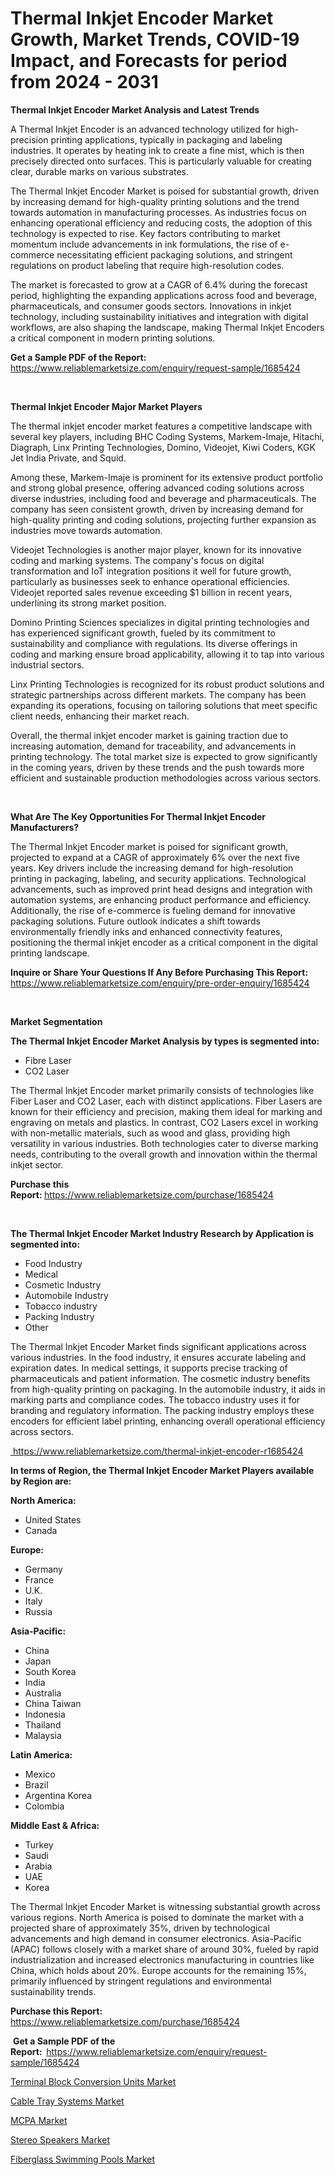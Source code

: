 <p><h1>Thermal Inkjet Encoder Market Growth, Market Trends, COVID-19 Impact, and Forecasts for period from 2024 - 2031</h1></p><p><strong>Thermal Inkjet Encoder Market Analysis and Latest Trends</strong></p>
<p><p>A Thermal Inkjet Encoder is an advanced technology utilized for high-precision printing applications, typically in packaging and labeling industries. It operates by heating ink to create a fine mist, which is then precisely directed onto surfaces. This is particularly valuable for creating clear, durable marks on various substrates.</p><p>The Thermal Inkjet Encoder Market is poised for substantial growth, driven by increasing demand for high-quality printing solutions and the trend towards automation in manufacturing processes. As industries focus on enhancing operational efficiency and reducing costs, the adoption of this technology is expected to rise. Key factors contributing to market momentum include advancements in ink formulations, the rise of e-commerce necessitating efficient packaging solutions, and stringent regulations on product labeling that require high-resolution codes.</p><p>The market is forecasted to grow at a CAGR of 6.4% during the forecast period, highlighting the expanding applications across food and beverage, pharmaceuticals, and consumer goods sectors. Innovations in inkjet technology, including sustainability initiatives and integration with digital workflows, are also shaping the landscape, making Thermal Inkjet Encoders a critical component in modern printing solutions.</p></p>
<p><strong>Get a Sample PDF of the Report:&nbsp;</strong> <a href="https://www.reliablemarketsize.com/enquiry/request-sample/1685424?utm_campaign=1180&utm_medium=2&utm_source=Github&utm_content=ia&utm_term=06102024&utm_id=thermal-inkjet-encoder">https://www.reliablemarketsize.com/enquiry/request-sample/1685424</a></p>
<p>&nbsp;</p>
<p><strong>Thermal Inkjet Encoder Major Market Players</strong></p>
<p><p>The thermal inkjet encoder market features a competitive landscape with several key players, including BHC Coding Systems, Markem-Imaje, Hitachi, Diagraph, Linx Printing Technologies, Domino, Videojet, Kiwi Coders, KGK Jet India Private, and Squid. </p><p>Among these, Markem-Imaje is prominent for its extensive product portfolio and strong global presence, offering advanced coding solutions across diverse industries, including food and beverage and pharmaceuticals. The company has seen consistent growth, driven by increasing demand for high-quality printing and coding solutions, projecting further expansion as industries move towards automation.</p><p>Videojet Technologies is another major player, known for its innovative coding and marking systems. The company's focus on digital transformation and IoT integration positions it well for future growth, particularly as businesses seek to enhance operational efficiencies. Videojet reported sales revenue exceeding $1 billion in recent years, underlining its strong market position.</p><p>Domino Printing Sciences specializes in digital printing technologies and has experienced significant growth, fueled by its commitment to sustainability and compliance with regulations. Its diverse offerings in coding and marking ensure broad applicability, allowing it to tap into various industrial sectors.</p><p>Linx Printing Technologies is recognized for its robust product solutions and strategic partnerships across different markets. The company has been expanding its operations, focusing on tailoring solutions that meet specific client needs, enhancing their market reach.</p><p>Overall, the thermal inkjet encoder market is gaining traction due to increasing automation, demand for traceability, and advancements in printing technology. The total market size is expected to grow significantly in the coming years, driven by these trends and the push towards more efficient and sustainable production methodologies across various sectors.</p></p>
<p>&nbsp;</p>
<p><strong>What Are The Key Opportunities For Thermal Inkjet Encoder Manufacturers?</strong></p>
<p><p>The Thermal Inkjet Encoder market is poised for significant growth, projected to expand at a CAGR of approximately 6% over the next five years. Key drivers include the increasing demand for high-resolution printing in packaging, labeling, and security applications. Technological advancements, such as improved print head designs and integration with automation systems, are enhancing product performance and efficiency. Additionally, the rise of e-commerce is fueling demand for innovative packaging solutions. Future outlook indicates a shift towards environmentally friendly inks and enhanced connectivity features, positioning the thermal inkjet encoder as a critical component in the digital printing landscape.</p></p>
<p><strong>Inquire or Share Your Questions If Any Before Purchasing This Report:</strong> <a href="https://www.reliablemarketsize.com/enquiry/pre-order-enquiry/1685424?utm_campaign=1180&utm_medium=2&utm_source=Github&utm_content=ia&utm_term=06102024&utm_id=thermal-inkjet-encoder">https://www.reliablemarketsize.com/enquiry/pre-order-enquiry/1685424</a></p>
<p>&nbsp;</p>
<p><strong>Market Segmentation</strong></p>
<p><strong>The Thermal Inkjet Encoder Market Analysis by types is segmented into:</strong></p>
<p><ul><li>Fibre Laser</li><li>CO2 Laser</li></ul></p>
<p><p>The Thermal Inkjet Encoder market primarily consists of technologies like Fiber Laser and CO2 Laser, each with distinct applications. Fiber Lasers are known for their efficiency and precision, making them ideal for marking and engraving on metals and plastics. In contrast, CO2 Lasers excel in working with non-metallic materials, such as wood and glass, providing high versatility in various industries. Both technologies cater to diverse marking needs, contributing to the overall growth and innovation within the thermal inkjet sector.</p></p>
<p><strong>Purchase this Report:&nbsp;</strong><a href="https://www.reliablemarketsize.com/purchase/1685424?utm_campaign=1180&utm_medium=2&utm_source=Github&utm_content=ia&utm_term=06102024&utm_id=thermal-inkjet-encoder">https://www.reliablemarketsize.com/purchase/1685424</a></p>
<p>&nbsp;</p>
<p><strong>The Thermal Inkjet Encoder Market Industry Research by Application is segmented into:</strong></p>
<p><ul><li>Food Industry</li><li>Medical</li><li>Cosmetic Industry</li><li>Automobile Industry</li><li>Tobacco industry</li><li>Packing Industry</li><li>Other</li></ul></p>
<p><p>The Thermal Inkjet Encoder Market finds significant applications across various industries. In the food industry, it ensures accurate labeling and expiration dates. In medical settings, it supports precise tracking of pharmaceuticals and patient information. The cosmetic industry benefits from high-quality printing on packaging. In the automobile industry, it aids in marking parts and compliance codes. The tobacco industry uses it for branding and regulatory information. The packing industry employs these encoders for efficient label printing, enhancing overall operational efficiency across sectors.</p></p>
<p><a href="https://www.reliablemarketsize.com/thermal-inkjet-encoder-r1685424?utm_campaign=1180&utm_medium=2&utm_source=Github&utm_content=ia&utm_term=06102024&utm_id=thermal-inkjet-encoder">&nbsp;https://www.reliablemarketsize.com/thermal-inkjet-encoder-r1685424</a></p>
<p><strong>In terms of Region, the Thermal Inkjet Encoder Market Players available by Region are:</strong></p>
<p>
    <p> <strong> North America: </strong>
        <ul>
            <li>United States</li>
            <li>Canada</li>
        </ul>
        </p> 
    <p> <strong> Europe: </strong>
        <ul>
            <li>Germany</li>
            <li>France</li>
            <li>U.K.</li>
            <li>Italy</li>
            <li>Russia</li>
        </ul>
        </p> 
    <p> <strong> Asia-Pacific: </strong>
        <ul>
            <li>China</li>
            <li>Japan</li>
            <li>South Korea</li>
            <li>India</li>
            <li>Australia</li>
            <li>China Taiwan</li>
            <li>Indonesia</li>
            <li>Thailand</li>
            <li>Malaysia</li>
        </ul>
        </p> 
    <p> <strong> Latin America: </strong>
        <ul>
            <li>Mexico</li>
            <li>Brazil</li>
            <li>Argentina Korea</li>
            <li>Colombia</li>
        </ul>
        </p> 
    <p> <strong> Middle East & Africa: </strong>
        <ul>
            <li>Turkey</li>
            <li>Saudi</li>
            <li>Arabia</li>
            <li>UAE</li>
            <li>Korea</li>
        </ul>
    </p>
    </p>
<p><p>The Thermal Inkjet Encoder Market is witnessing substantial growth across various regions. North America is poised to dominate the market with a projected share of approximately 35%, driven by technological advancements and high demand in consumer electronics. Asia-Pacific (APAC) follows closely with a market share of around 30%, fueled by rapid industrialization and increased electronics manufacturing in countries like China, which holds about 20%. Europe accounts for the remaining 15%, primarily influenced by stringent regulations and environmental sustainability trends.</p></p>
<p><strong>Purchase this Report: </strong><a href="https://www.reliablemarketsize.com/purchase/1685424?utm_campaign=1180&utm_medium=2&utm_source=Github&utm_content=ia&utm_term=06102024&utm_id=thermal-inkjet-encoder">https://www.reliablemarketsize.com/purchase/1685424</a></p>
<p>&nbsp;<strong>Get a Sample PDF of the Report:&nbsp;&nbsp;</strong><a href="https://www.reliablemarketsize.com/enquiry/request-sample/1685424?utm_campaign=1180&utm_medium=2&utm_source=Github&utm_content=ia&utm_term=06102024&utm_id=thermal-inkjet-encoder">https://www.reliablemarketsize.com/enquiry/request-sample/1685424</a></p>
<p><strong></strong></p>
<p><p><a href="https://issuu.com/reportprime-2/docs/terminal-block-conversion-units-mar_38be15a52daaad?utm_campaign=1180&utm_medium=2&utm_source=Github&utm_content=ia&utm_term=06102024&utm_id=thermal-inkjet-encoder">Terminal Block Conversion Units Market</a></p><p><a href="https://www.linkedin.com/pulse/charting-future-comprehensive-analysis-global-cable-tray-zhy4f?utm_campaign=1180&utm_medium=2&utm_source=Github&utm_content=ia&utm_term=06102024&utm_id=thermal-inkjet-encoder">Cable Tray Systems Market</a></p><p><a href="https://www.linkedin.com/pulse/navigating-global-mcpa-market-from-trends-strategy-2024--vtiwf?utm_campaign=1180&utm_medium=2&utm_source=Github&utm_content=ia&utm_term=06102024&utm_id=thermal-inkjet-encoder">MCPA Market</a></p><p><a href="https://issuu.com/reportprime-2/docs/stereo-speakers-market-size-2030.pp_f3a2992a3c4db5?utm_campaign=1180&utm_medium=2&utm_source=Github&utm_content=ia&utm_term=06102024&utm_id=thermal-inkjet-encoder">Stereo Speakers Market</a></p><p><a href="https://www.linkedin.com/pulse/fiberglass-swimming-pools-market-global-insights-regional-h2j8e?utm_campaign=1180&utm_medium=2&utm_source=Github&utm_content=ia&utm_term=06102024&utm_id=thermal-inkjet-encoder">Fiberglass Swimming Pools Market</a></p></p>